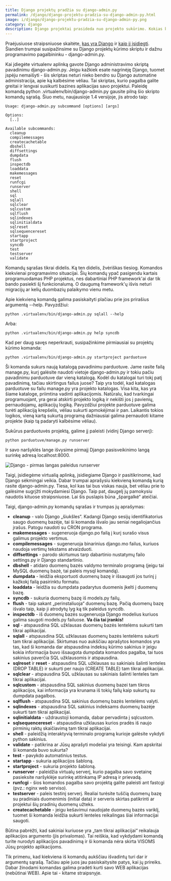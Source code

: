 ```yaml
---
title: Django projektų pradžia su django-admin.py
permalink: /django/django-projektu-pradzia-su-django-admin-py.html
image: i/django/django-projektu-pradzia-su-django-admin-py.png
category: django
description: Django projektai prasideda nuo projekto sukūrimo. Kokias komandas rasite django-admin.py ir ką kiekviena komanda daro.
---
```


Praėjusiuose straipsniuose skaitėte, [kas yra Django](/django/django-framework-kas-tai.html) ir
[kaip jį įsidiegti](/django/pirmi-zingsniai-su-django-framework-diegimas.html).
Šiandien trumpai susipažinsime su Django projektų kūrimo skriptu ir
dažnu programavimo pagalbininku - django-admin.py.

Kai įdiegėte virtualenv aplinką gavote Django administravimo skriptą
pavadinimu django-admin.py. Jeigu kažkiek esate nagrinėję Django, tuomet
įspėju nemaišyti - šis skriptas neturi nieko bendro su Django automatine
administracija, apie ką kalbėsime vėliau. Tai skriptas, kurio pagalba
galite greitai ir lengvai susikurti bazines aplikacijas savo projektui.
Paleidę komandą python .virtualenv/bin/django-admin.py gausite pilną šio
skripto komandų sąrašą. Šiuo metu, naujausioje 1.4 versijoje, jis atrodo
taip:

    Usage: django-admin.py subcommand [options] [args]

    Options:
      [..]

    Available subcommands:
      cleanup
      compilemessages
      createcachetable
      dbshell
      diffsettings
      dumpdata
      flush
      inspectdb
      loaddata
      makemessages
      reset
      runfcgi
      runserver
      shell
      sql
      sqlall
      sqlclear
      sqlcustom
      sqlflush
      sqlindexes
      sqlinitialdata
      sqlreset
      sqlsequencereset
      startapp
      startproject
      syncdb
      test
      testserver
      validate

Komandų sąrašas tikrai didelis. Ką ten didelis, žvėriškas tiesiog.
Komandos kiekvienai programavimo situacijai. Šių komandų ypač pasigendu
kartais programuodamas PHP projektus, nes dabartiniai PHP framework'ai
dar tik bando pasiekti šį funkcionalumą. O daugumą framework'ų išvis
neturi migracijų ar kelių duombazių palaikymo vienu metu.

Apie kiekvieną komandą galima pasiskaityti plačiau prie jos prirašius
argumentą --help. Pavyzdžiui:

    python .virtualenv/bin/django-admin.py sqlall --help

Arba:

    python .virtualenv/bin/django-admin.py help syncdb

Kad per daug savęs neperkrauti, susipažinkime pirmiausiai su projektų
kūrimo komanda:

    python .virtualenv/bin/django-admin.py startproject parduotuve

Ši komanda sukurs naują katalogą pavadinimu parduotuve. Jame rasite
failą manage.py, kurį galėsite naudoti vietoje django-admin.py ir tokiu
pačiu pavadinimu parduotuve dar vieną katalogą. Kodėl du katalogai turi
tokį patį pavadinimą, tačiau skirtingus failus juose? Taip yra todėl,
kad katalogas parduotuve su failu manage.py yra projekto katalogas. Visa
kita, kas yra šiame kataloge, priimtina vadinti aplikacijomis. Natūralu,
kad tvarkingai programuojant, yra gerai atskirti projekto logiką ir
nekišti jos į pavienių, pernaudojamų, aplikacijų logiką. Pavyzdžiui
projekte parduotuve galima turėti aplikaciją krepšelis, vėliau sukurti
apmokėjimai ir pan. Laikantis tokios logikos, vieną kartą sukurtą
programą dažniausiai galima pernaudoti kitame projekte (kaip tą padaryti
kalbėsime vėliau).

Sukūrus parduotuvės projektą, galime jį paleisti (vidinį Django
serverį):

    python parduotuve/manage.py runserver

Ir savo naršyklės lange išvysime pirmajį Django pasisveikinimo langą
surinkę adresą localhost:8000.

![Django - pirmas langas paleidus runserver](/i/images/django_pirmas_langas.png)

Taigi, įsidiegėme virtualią aplinką, įsidiegiame Django ir
pasitikrinome, kad Django sėkmingai veikia. Dabar trumpai aprašysiu
kiekvieną komandą kurią rasite django-admin.py. Tiesa, kol kas tai bus
viskas nauja, bet vėliau prie to galėsime sugrįžti mokydamiesi Django.
Taip pat, daugelį jų pamokysiu naudotis kituose straipsniuose. Lai šis
puslapis būna „špargalkė“ ateičiai.

Taigi, django-admin.py komandų sąrašas ir trumpas jų aprašymas:

-   **cleanup** - valo Django „šiukšles“. Kadangi Django sesijų
    identifikatorius saugo duomenų bazėje, tai ši komanda išvalo jau
    seniai negaliojančius įrašus. Patogu naudoti su CRON programa.
-   **makemessages** - sugeneruoja django.po failą į kurį surašo visus
    galimus projekto vertimus.
-   **compilemessages** - sugeneruoja binarinius django.mo failus,
    kuriuos naudoja vertimų tekstams atvaizduoti.
-   **diffsettings** - parodo skirtumus tarp dabartinio nustatymų failo
    settings.py ir Django standartinio.
-   **dbshell** - atidaro duomenų bazės valdymo terminalo programą
    (jeigu tai MySQL duomenų bazė, tai paleis mysql komandą).
-   **dumpdata** - leidžia eksportuoti duomenų bazę ir išsaugoti jos
    turinį į kažkokį failą pasirinktu formatu.
-   **loaddata** - leidžia su dumpdata padarytus duomenis įkelti į
    duomenų bazę.
-   **syncdb** - sukuria duomenų bazę iš models.py failų.
-   **flush** - taip sakant „perinstaliuoja“ duomenų bazę. Pačią duomenų
    bazę išvalo taip, kaip ji atrodytų lyg ką tik paleidus syncdb.
-   **inspectdb** - iš duomenų bazės sugeneruoja Django modelius kuriuos
    galima saugoti models.py failuose. **Va čia tai įrankis!**
-   **sql** - atspausdina SQL užklausas duomenų bazės lentelėms sukurti
    tam tikrai aplikacijai.
-   **sqlall** - atspausdina SQL užklausas duomenų bazės lentelėms
    sukurti tam tikrai aplikacijai. Skirtumas nuo aukščiau aprašytos
    komandos yra tas, kad ši komanda dar atspausdina indeksų kūrimo
    sakinius ir jeigu kokia informacija buvo išsaugota dumpdata komandos
    pagalba, tai tuos sakinius paverčia SQL užklausomis ir atspausdina.
-   **sqlreset** ir **reset** - atspausdins SQL užklausas su sakiniais
    šalinti lenteles (DROP TABLE) ir sukurti per naujo (CREATE TABLE)
    tam tikrai aplikacijai.
-   **sqlclear** - atspausdina SQL užklausas su sakiniais šalinti
    lenteles tam tikrai aplikacijai.
-   **sqlcustom** - atspausdina SQL sakinius duomenų bazei tam tikros
    aplikacijos, kai informacija yra krunama iš tokių failų kaip sukurtų
    su dumpdata pagalbos.
-   **sqlflush** - atspausdina SQL sakinius duomenų bazės lentelėms
    valyti.
-   **sqlindexes** - atspausdina SQL sakinius indeksams duomenų bazėje
    sukurti tam tikrai aplikacijai.
-   **sqlinitialdata** - uždraustoji komanda, dabar pervadinta į
    sqlcustom.
-   **sqlsequencereset** - atspausdina užklausas kurios pradės iš naujo
    pirminių raktų skaičiavimą tam tikrai aplikacijai.
-   **shell** - paleidžią interaktyvią terminalo programą kurioje
    galėsite vykdyti python sakinius.
-   **validate** - patikrina ar Jūsų aprašyti modeliai yra teisingi.
    Kam apskritai ši komanda buvo sukurta?
-   **test** - pavykdo automatinius testus.
-   **startapp** - sukuria aplikacijos šabloną.
-   **startproject** - sukuria projekto šabloną.
-   **runserver** - paleidžia virtualų serverį, kurio pagalba savo
    svetainę pasieksite naršyklėje surinkę atitinkamą IP adresą ir
    prievadą.
-   **runfcgi** - šios komandos pagalba savo projektą galite paleisti
    ant fastcgi (pvz.: nginx web serviso).
-   **testserver** - paleis testinį serverį. Realiai turėsite tuščią
    duomenų bazę su pradiniais duomenimis (initial data) ir serveris
    skirtas patikrinti ar projektui šių pradinių duomenų užteks.
-   **createcachetable** - jeigu kešavimui naudojate duomenų bazės
    variklį, tuomet ši komanda leidžia sukurti lenteles reikalingas šiai
    informacijai saugoti.

Būtina pabrėžti, kad sakiniai kuriuose yra „tam tikrai aplikacijai“
reikalauja aplikacijos argumento (jis privalomas). Tai reiškia, kad
vykdydami komandą turite nurodyti aplikacijos pavadinimą ir ši komanda
nėra skirta VISOMS Jūsų projekto aplikacijoms.

Tik primenu, kad kiekviena iš komandų aukščiau išvadintų turi dar ir
argumentų sąrašą. Tačiau apie juos jau pasiskaitysite patys, kai jų
prireiks. Dabar žinodami komandas galima pradėti kurti savo WEB
aplikacijas (nebūtinai WEB). Apie tai - kitame straipsnyje.
